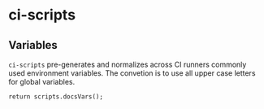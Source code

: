 # ci-scripts


## Variables

`ci-scripts` pre-generates and normalizes across CI runners commonly used environment variables.
The convetion is to use all upper case letters for global variables.


```mmd
return scripts.docsVars();
```
